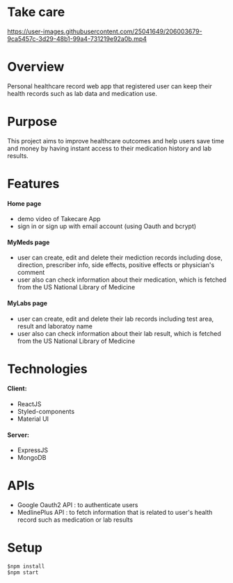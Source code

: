 # Take care 





https://user-images.githubusercontent.com/25041649/206003679-9ca5457c-3d29-48b1-99a4-731219e92a0b.mp4





# Overview

Personal healthcare record web app that registered user can keep their health records such as lab data and medication use.

# Purpose

This project aims to improve healthcare outcomes and help users save time and money by having instant access to their medication history and lab results.

# Features

#### Home page
- demo video of Takecare App
- sign in or sign up with email account (using Oauth and bcrypt)

#### MyMeds page 
- user can create, edit and delete their mediction records including dose, direction, prescriber info, side effects, positive effects or physician's comment
- user also can check information about their medication, which is fetched from the US National Library of Medicine
  
#### MyLabs page 
- user can create, edit and delete their lab records including test area, result and laboratoy name
- user also can check information about their lab result, which is fetched from the US National Library of Medicine

# Technologies

 #### Client:

 - ReactJS
 - Styled-components
 - Material UI
 
 #### Server:

- ExpressJS
- MongoDB

# APIs
- Google Oauth2 API : to authenticate users
- MedlinePlus API : to fetch information that is related to user's health record such as medication or lab results


# Setup

```
$npm install
$npm start
```




